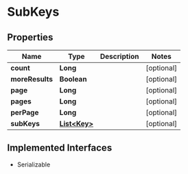 

# SubKeys

## Properties

Name | Type | Description | Notes
------------ | ------------- | ------------- | -------------
**count** | **Long** |  |  [optional]
**moreResults** | **Boolean** |  |  [optional]
**page** | **Long** |  |  [optional]
**pages** | **Long** |  |  [optional]
**perPage** | **Long** |  |  [optional]
**subKeys** | [**List&lt;Key&gt;**](Key.md) |  |  [optional]


## Implemented Interfaces

* Serializable


